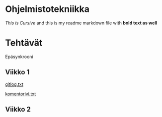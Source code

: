 # Ohjelmistotekniikka
*This is Cursive* and this is my readme markdown file with **bold text as well**
# Tehtävät

Epäsynkrooni

## Viikko 1

[gitlog.txt](https://github.com/RadicalOyster/ot-harjoitustyo/blob/master/laskarit/viikko1/gitlog.txt)

[komentorivi.txt](https://github.com/RadicalOyster/ot-harjoitustyo/blob/master/laskarit/viikko1/komentorivi.txt)

## Viikko 2
